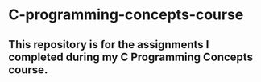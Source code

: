 # C-programming-concepts-course

## This repository is for the assignments I completed during my C Programming Concepts course.
